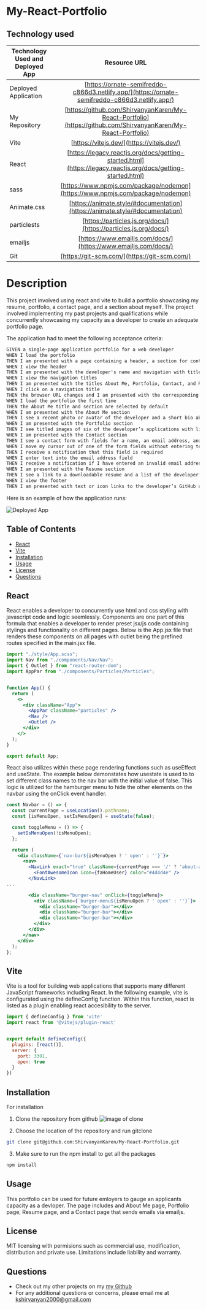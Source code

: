 # My-React-Portfolio

## Technology used
| Technology Used and Deployed App       | Resource URL           | 
| ------------- |:-------------:| 
| Deployed Application | [https://ornate-semifreddo-c866d3.netlify.app/](https://ornate-semifreddo-c866d3.netlify.app/) |
| My Repository | [https://github.com/ShirvanyanKaren/My-React-Portfolio](https://github.com/ShirvanyanKaren/My-React-Portfolio) |
| Vite | [https://vitejs.dev/](https://vitejs.dev/) |
| React | [https://legacy.reactjs.org/docs/getting-started.html](https://legacy.reactjs.org/docs/getting-started.html) |
| sass  | [https://www.npmjs.com/package/nodemon](https://www.npmjs.com/package/nodemon) |
| Animate.css | [https://animate.style/#documentation](https://animate.style/#documentation) |
| particlests  | [https://particles.js.org/docs/](https://particles.js.org/docs/) |
| emailjs  | [https://www.emailjs.com/docs/](https://www.emailjs.com/docs/) |
| Git | [https://git-scm.com/](https://git-scm.com/)     | 


# Description

This project involved using react and vite to build a portfolio showcasing my resume, portfolio, a contact page, and a section about myself. The project involved implementing my past projects and qualifications while concurrently showcasing my capacity as a developer to create an adequate portfolio page.

The application had to meet the following acceptance criteria:

```md
GIVEN a single-page application portfolio for a web developer
WHEN I load the portfolio
THEN I am presented with a page containing a header, a section for content, and a footer
WHEN I view the header
THEN I am presented with the developer's name and navigation with titles corresponding to different sections of the portfolio
WHEN I view the navigation titles
THEN I am presented with the titles About Me, Portfolio, Contact, and Resume, and the title corresponding to the current section is highlighted
WHEN I click on a navigation title
THEN the browser URL changes and I am presented with the corresponding section below the navigation and that title is highlighted
WHEN I load the portfolio the first time
THEN the About Me title and section are selected by default
WHEN I am presented with the About Me section
THEN I see a recent photo or avatar of the developer and a short bio about them
WHEN I am presented with the Portfolio section
THEN I see titled images of six of the developer’s applications with links to both the deployed applications and the corresponding GitHub repositories
WHEN I am presented with the Contact section
THEN I see a contact form with fields for a name, an email address, and a message
WHEN I move my cursor out of one of the form fields without entering text
THEN I receive a notification that this field is required
WHEN I enter text into the email address field
THEN I receive a notification if I have entered an invalid email address
WHEN I am presented with the Resume section
THEN I see a link to a downloadable resume and a list of the developer’s proficiencies
WHEN I view the footer
THEN I am presented with text or icon links to the developer’s GitHub and LinkedIn profiles, and their profile on a third platform (Stack Overflow, Twitter)
```



Here is an example of how the application runs:

![Deployed App](./Assets/portfoliogif.gif)



## Table of Contents
* [React](#react)
* [Vite](#vite)
* [Installation](#installation)
* [Usage](#usage)
* [License](#license)
* [Questions](#questions) 


## React

React enables a developer to concurrently use html and css styling with javascript code and logic seemlessly. Components are one part of this formula that enables a developer to render preset jsx/js code containing stylings and functionality on different pages. Below is the App.jsx file that renders these components on all pages with outlet being the prefined routes specified in the main.jsx file. 



```jsx
import "./style/App.scss";
import Nav from "./components/Nav/Nav";
import { Outlet } from "react-router-dom";
import AppPar from "./components/Particles/Particles";


function App() {
  return (
    <>
      <div className="App">
        <AppPar className="particles" />
        <Nav />
        <Outlet />
      </div>
    </>
  );
}

export default App;

```

React also utilizes within these page rendering functions such as useEffect and useState. The example below demonstates how usestate is used to to set different class names to the nav bar with the initial value of false. This logic is utilized for the hamburger menu to hide the other elements on the navbar using the onClick event handler.

```jsx
const Navbar = () => {
  const currentPage = useLocation().pathname;
  const [isMenuOpen, setIsMenuOpen] = useState(false);

  const toggleMenu = () => {
    setIsMenuOpen(!isMenuOpen);
  };

  return (
    <div className={`nav-bar${isMenuOpen ? ' open' : ''}`}>
      <nav>
        <NavLink exact="true" className={currentPage === '/' ? 'about-active' : 'about-link'} to="/">
          <FontAwesomeIcon icon={faHomeUser} color="#4d4d4e" />
        </NavLink>
...

        <div className="burger-nav" onClick={toggleMenu}>
          <div className={`burger-menu${isMenuOpen ? ' open' : ''}`}>
            <div className="burger-bar"></div>
            <div className="burger-bar"></div>
            <div className="burger-bar"></div>
          </div>
        </div>
      </nav>
    </div>
  );
};

```




## Vite

Vite is a tool for building web applications that supports many different JavaScript frameworks including React. In the following example, vite is configurated using the defineConfig function. Within this function, react is listed as a plugin enabling react accesibility to the server.

```js
import { defineConfig } from 'vite'
import react from '@vitejs/plugin-react'


export default defineConfig({
  plugins: [react()],
  server: {
    port: 3301,
    open: true
  }
})

```


## Installation

For installation

1. Clone the repository from github
![image of clone](./Assets/Clone.png)

2. Choose the location of the repository and run gitclone 

``` bash
git clone git@github.com:ShirvanyanKaren/My-React-Portfolio.git
 ```

 3. Make sure to run the npm install to get all the packages
```bash
npm install
```

## Usage

This portfolio can be used for future emloyers to gauge an applicants capacity as a devloper. The page includes and About Me page, Portfolio page, Resume page, and a Contact page that sends emails via emailjs. 


## License 
     
MIT licensing with permisions such as commercial use, modification, distribution and private use. Limitations include liability and warranty.

## Questions 

* Check out my other projects on my [my Github](https://github.com/ShirvanyanKaren)
* For any additional questions or concerns, please email me at kshirvanyan2000@gmail.com